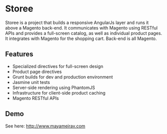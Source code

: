# Storee
Storee is a project that builds a responsive AngularJs layer and runs it above a Magento back-end. It communicates with Magento using RESTful APIs and provides a full-screen catalog, as well as individual product pages. It integrates with Magento for the shopping cart. Back-end is all Magento. 

## Features

- Specialized directives for full-screen design
- Product page directives
- Grunt builds for dev and production environment
- Jasmine unit tests
- Server-side rendering using PhantomJS
- Infrastructure for client-side product caching
- Magento RESTful APIs

## Demo
See here: http://www.mayameirav.com

